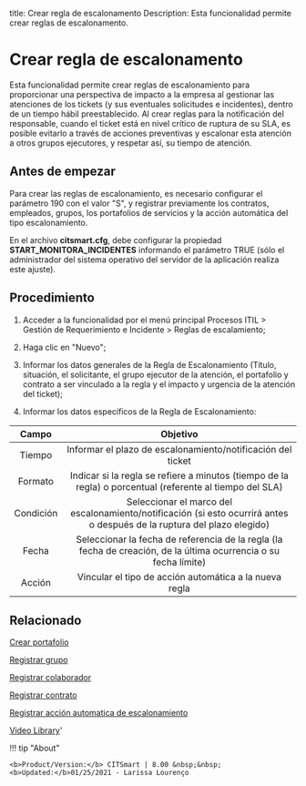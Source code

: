 title: Crear regla de escalonamento
Description: Esta funcionalidad permite crear reglas de escalonamento. 
# Crear regla de escalonamento

Esta funcionalidad permite crear reglas de escalonamiento para proporcionar una perspectiva de impacto a la empresa al gestionar las atenciones de los tickets (y sus eventuales solicitudes e incidentes), dentro de un tiempo hábil preestablecido. Al crear reglas para la notificación del responsable, cuando el ticket está en nivel crítico de ruptura de su SLA, es posible evitarlo a través de acciones preventivas y escalonar esta atención a otros grupos ejecutores, y respetar así, su tiempo de atención.

Antes de empezar
----------------

Para crear las reglas de escalonamiento, es necesario configurar el parámetro
190 con el valor "S", y registrar previamente los contratos, empleados, grupos,
los portafolios de servicios y la acción automática del tipo escalonamiento.

En el archivo **citsmart.cfg**, debe configurar la propiedad
**START_MONITORA_INCIDENTES** informando el parámetro TRUE (sólo el
administrador del sistema operativo del servidor de la aplicación realiza este
ajuste).

Procedimiento
-------------

1.  Acceder a la funcionalidad por el menú principal Procesos ITIL \> Gestión de
    Requerimiento e Incidente \> Reglas de escalamiento;

2.  Haga clic en "Nuevo";

3.  Informar los datos generales de la Regla de Escalonamiento (Título,
    situación, el solicitante, el grupo ejecutor de la atención, el portafolio y
    contrato a ser vinculado a la regla y el impacto y urgencia de la atención
    del ticket);

4.  Informar los datos específicos de la Regla de Escalonamiento:

| **Campo** |                                                       **Objetivo**                                                      |
|:---------:|:-----------------------------------------------------------------------------------------------------------------------:|
|   Tiempo  |                               Informar el plazo de escalonamiento/notificación del ticket                               |
|  Formato  |         Indicar si la regla se refiere a minutos (tiempo de la regla) o porcentual (referente al tiempo del SLA)        |
| Condición | Seleccionar el marco del escalonamiento/notificación (si esto ocurrirá antes o después de la ruptura del plazo elegido) |
|   Fecha   |     Seleccionar la fecha de referencia de la regla (la fecha de creación, de la última ocurrencia o su fecha límite)    |
|   Acción  |                                  Vincular el tipo de acción automática a la nueva regla                                 |

Relacionado
-----------

[Crear portafolio](/es-es/citsmart-platform-8/processes/portfolio-and-catalog/use/create-the-portfolio.html)

[Registrar grupo](/es-es/citsmart-platform-8/initial-settings/access-settings/user/register-groups.html)

[Registrar colaborador](/es-es/citsmart-platform-8/initial-settings/access-settings/user/register-employee.html)

[Registrar contrato](/es-es/citsmart-platform-8/additional-features/contract-management/use/register-contract.html)

[Registrar acción automatica de escalonamiento](/es-es/citsmart-platform-8/additional-features/automation-of-operation/configuration/register-escation-automatic-action.html)

<i class='fa fa-youtube-play  fa-2x' style='color:#97ce17;vertical-align: middle;'> </i> [Video Library](https://www.youtube.com/playlist?list=PLB5qK2uzf2ROfIFL9F-3s-gomHNzudBEy)'

!!! tip "About"

    <b>Product/Version:</b> CITSmart | 8.00 &nbsp;&nbsp;
    <b>Updated:</b>01/25/2021 - Larissa Lourenço

